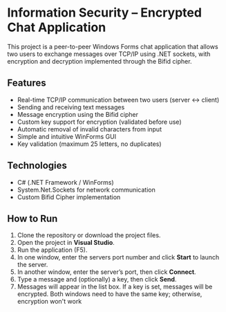 # Information Security – Encrypted Chat Application

This project is a peer-to-peer Windows Forms chat application that allows two users to exchange messages over TCP/IP using .NET sockets, with encryption and decryption implemented through the Bifid cipher.

## Features

- Real-time TCP/IP communication between two users (server ↔ client)
- Sending and receiving text messages
- Message encryption using the Bifid cipher
- Custom key support for encryption (validated before use)
- Automatic removal of invalid characters from input
- Simple and intuitive WinForms GUI
- Key validation (maximum 25 letters, no duplicates)

## Technologies

- C# (.NET Framework / WinForms)
- System.Net.Sockets for network communication
- Custom Bifid Cipher implementation

## How to Run

1. Clone the repository or download the project files.
2. Open the project in **Visual Studio**.
3. Run the application (F5).
4. In one window, enter the servers port number and click **Start** to launch the server.
5. In another window, enter the server’s port, then click **Connect**.
6. Type a message and (optionally) a key, then click **Send**.
7. Messages will appear in the list box. If a key is set, messages will be encrypted. Both windows need to have the same key; otherwise, encryption won't work



